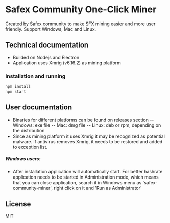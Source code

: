 # Safex Community One-Click Miner

Created by Safex community to make SFX mining easier and more user friendly. Support Windows, Mac and Linux.

## Technical documentation

- Builded on Nodejs and Electron
- Application uses Xmrig (v6.16.2) as mining platform

### Installation and running

```sh
npm install
npm start
```

## User documentation

- Binaries for different platforms can be found on releases section
  -- Windows: exe file
  -- Mac: dmg file
  -- Linux: deb or rpm, depending on the distribution
- Since as mining platform it uses Xmrig it may be recognized as potential malware. If antivirus removes Xmrig, it needs to be restored and added to exception list.

##### Windows users:

- After installation application will automatically start. For better hashrate application needs to be started in Administration mode, which means that you can close application, search it in Windows menu as 'safex-community-miner', right click on it and 'Run as Administrator'

## License

MIT
